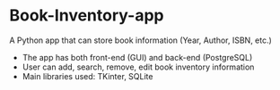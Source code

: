# Book-Inventory-app
A Python app that can store book information (Year, Author, ISBN, etc.)
- The app has both front-end (GUI) and back-end (PostgreSQL)
- User can add, search, remove, edit book inventory information
- Main libraries used: TKinter, SQLite
